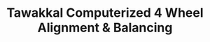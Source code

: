 ---
title: "Tawakkal Computerized 4 Wheel Alignment & Balancing"
url: /karachi/tawakkal-computerized-4-wheel-alignment-and-balancing/
shop: car repair
---